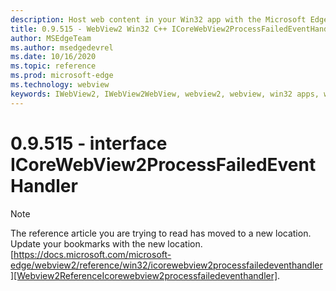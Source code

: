 ```yaml
---
description: Host web content in your Win32 app with the Microsoft Edge WebView2 control
title: 0.9.515 - WebView2 Win32 C++ ICoreWebView2ProcessFailedEventHandler
author: MSEdgeTeam
ms.author: msedgedevrel
ms.date: 10/16/2020
ms.topic: reference
ms.prod: microsoft-edge
ms.technology: webview
keywords: IWebView2, IWebView2WebView, webview2, webview, win32 apps, win32, edge, ICoreWebView2, ICoreWebView2Controller, browser control, edge html
---
```


# 0.9.515 - interface ICoreWebView2ProcessFailedEventHandler 

> [!NOTE]
> The reference article you are trying to read has moved to a new location.  
> Update your bookmarks with the new location.  
> [https://docs.microsoft.com/microsoft-edge/webview2/reference/win32/icorewebview2processfailedeventhandler][Webview2ReferenceIcorewebview2processfailedeventhandler].  

[Webview2ReferenceIcorewebview2processfailedeventhandler]: /microsoft-edge/webview2/reference/win32/icorewebview2processfailedeventhandler "interface ICoreWebView2ProcessFailedEventHandler | Microsoft Docs"
